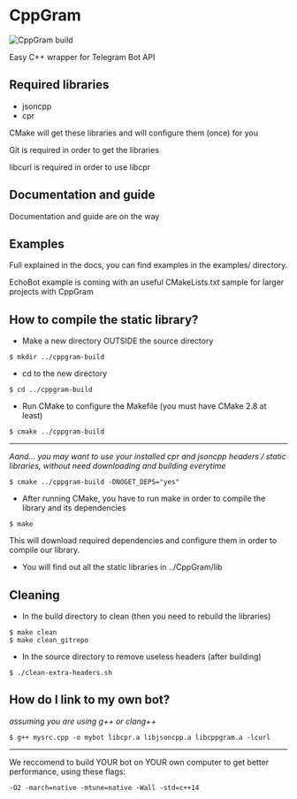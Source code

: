 # CppGram
![CppGram build](https://gitlab.com/WiseDragonStd/CppGram/badges/master/build.svg)

Easy C++ wrapper for Telegram Bot API

## Required libraries

 * jsoncpp
 * cpr

 CMake will get these libraries and will configure them (once) for you

 Git is required in order to get the libraries

 libcurl is required in order to use libcpr

## Documentation and guide
 
 Documentation and guide are on the way

## Examples 
 
 Full explained in the docs, you can find examples in the examples/ directory.
 
 EchoBot example is coming with an useful CMakeLists.txt sample for larger projects with CppGram

## How to compile the static library?


 * Make a new directory OUTSIDE the source directory
 ~~~
 $ mkdir ../cppgram-build
 ~~~

 * cd to the new directory
 ~~~
 $ cd ../cppgram-build
 ~~~

 * Run CMake to configure the Makefile (you must have CMake 2.8 at least)
 ~~~
 $ cmake ../cppgram-build
 ~~~

  ---

  *Aand... you may want to use your installed cpr and jsoncpp headers / static libraries, without need downloading and building everytime*

  ~~~
  $ cmake ../cppgram-build -DNOGET_DEPS="yes"
  ~~~

 * After running CMake, you have to run make in order to compile the library and its dependencies

 ~~~
 $ make
 ~~~

 This will download required dependencies and configure them in order to compile our library.

 * You will find out all the static libraries in ../CppGram/lib

## Cleaning 

 * In the build directory to clean (then you need to rebuild the libraries)

 ~~~
 $ make clean
 $ make clean_gitrepo
 ~~~

 * In the source directory to remove useless headers (after building)

 ~~~
 $ ./clean-extra-headers.sh
 ~~~

## How do I link to my own bot?

 *assuming you are using g++ or clang++*

 ~~~
 $ g++ mysrc.cpp -o mybot libcpr.a libjsoncpp.a libcppgram.a -lcurl
 ~~~

 ---

 We reccomend to build YOUR bot on YOUR own computer to get better performance, using these flags:

 ~~~
 -O2 -march=native -mtune=native -Wall -std=c++14
 ~~~


